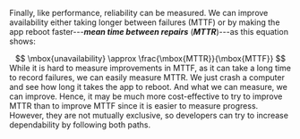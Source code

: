 Finally, like performance, reliability can be measured.  We can improve availability either taking longer between failures (MTTF) or by making the app reboot faster---___mean time between repairs___ (___MTTR___)---as this equation shows: 
<center>
$$
\mbox{unavailability} \approx \frac{\mbox{MTTR}}{\mbox{MTTF}}
$$
</center>
 While it is hard to measure improvements in MTTF, as it can take a long time to record failures, we can easily measure MTTR. We just crash a computer and see how long it takes the app to reboot. And what we can measure, we can improve. Hence, it may be much more cost-effective to try to improve MTTR than to improve MTTF since it is easier to measure progress. However, they are not mutually exclusive, so developers can try to increase dependability by following both paths.